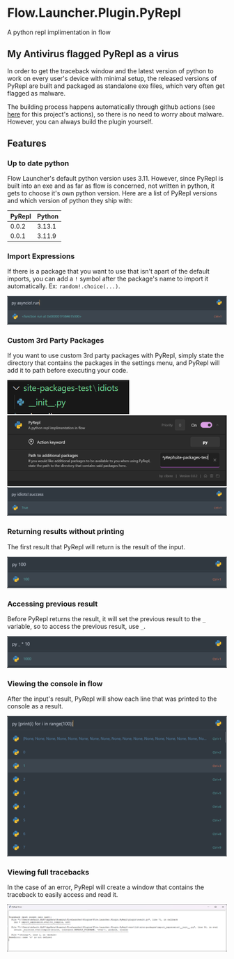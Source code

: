 # Flow.Launcher.Plugin.PyRepl
A python repl implimentation in flow

## My Antivirus flagged PyRepl as a virus

In order to get the traceback window and the latest version of python to work on every user's device with minimal setup, the released versions of PyRepl are built and packaged as standalone exe files, which very often get flagged as malware.

The building process happens automatically through github actions (see [here](https://github.com/cibere/Flow.Launcher.Plugin.PyRepl/actions) for this project's actions), so there is no need to worry about malware. However, you can always build the plugin yourself.

## Features

### Up to date python

Flow Launcher's default python version uses 3.11. However, since PyRepl is built into an exe and as far as flow is concerned, not written in python, it gets to choose it's own python version. Here are a list of PyRepl versions and which version of python they ship with:

| PyRepl | Python |
|--------|--------|
|0.0.2|3.13.1|
|0.0.1|3.11.9|

### Import Expressions

If there is a package that you want to use that isn't apart of the default imports, you can add a `!` symbol after the package's name to import it automatically. Ex: `random!.choice(...)`.

![](assets/py_asyncio!.run.png)

### Custom 3rd Party Packages

If you want to use custom 3rd party packages with PyRepl, simply state the directory that contains the packages in the settings menu, and PyRepl will add it to path before executing your code.

![](assets/site-packages-test.idiots.__init__.py.png)
![](assets/settings_menu.png)
![](assets/py_idiots!.success.png)

### Returning results without printing

The first result that PyRepl will return is the result of the input.

![](assets/py_100_result.png)

### Accessing previous result

Before PyRepl returns the result, it will set the previous result to the `_` variable, so to access the previous result, use `_`.

![Example](assets/py__times_10_result.png)

### Viewing the console in flow

After the input's result, PyRepl will show each line that was printed to the console as a result.

![Example](assets/console_example.png)

### Viewing full tracebacks

In the case of an error, PyRepl will create a window that contains the traceback to easily access and read it.

![Example](assets/traceback_example.png)
